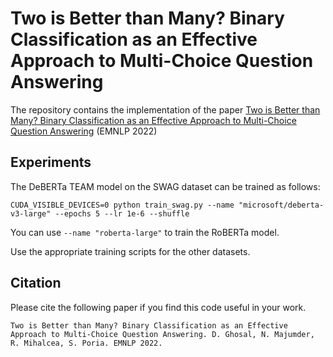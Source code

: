 # Two is Better than Many? Binary Classification as an Effective Approach to Multi-Choice Question Answering

The repository contains the implementation of the paper [Two is Better than Many? Binary Classification as an Effective Approach to Multi-Choice Question Answering](https://arxiv.org/abs/2210.16495) (EMNLP 2022)

## Experiments

The DeBERTa TEAM model on the SWAG dataset can be trained as follows:

```
CUDA_VISIBLE_DEVICES=0 python train_swag.py --name "microsoft/deberta-v3-large" --epochs 5 --lr 1e-6 --shuffle
```

You can use `--name "roberta-large"` to train the RoBERTa model.

Use the appropriate training scripts for the other datasets.

## Citation

Please cite the following paper if you find this code useful in your work.

```
Two is Better than Many? Binary Classification as an Effective Approach to Multi-Choice Question Answering. D. Ghosal, N. Majumder, R. Mihalcea, S. Poria. EMNLP 2022.
```